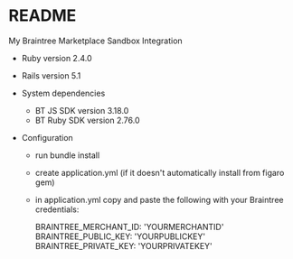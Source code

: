 # README

My Braintree Marketplace Sandbox Integration

* Ruby version 2.4.0

* Rails version 5.1

* System dependencies
  * BT JS SDK version 3.18.0
  * BT Ruby SDK version 2.76.0

* Configuration
  * run bundle install
  * create application.yml (if it doesn't automatically install from figaro gem)
  * in application.yml copy and paste the following with your Braintree credentials:

    BRAINTREE_MERCHANT_ID: 'YOURMERCHANTID'
    BRAINTREE_PUBLIC_KEY: 'YOURPUBLICKEY'
    BRAINTREE_PRIVATE_KEY: 'YOURPRIVATEKEY'
